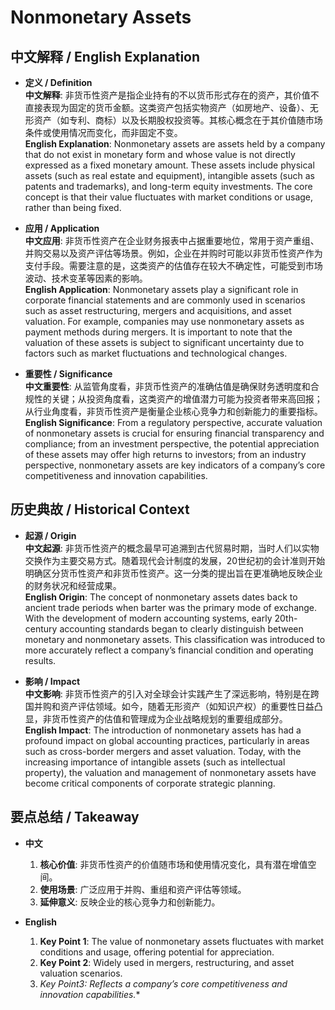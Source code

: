 # Nonmonetary Assets

## 中文解释 / English Explanation

* **定义 / Definition**  
  **中文解释**: 非货币性资产是指企业持有的不以货币形式存在的资产，其价值不直接表现为固定的货币金额。这类资产包括实物资产（如房地产、设备）、无形资产（如专利、商标）以及长期股权投资等。其核心概念在于其价值随市场条件或使用情况而变化，而非固定不变。  
  **English Explanation**: Nonmonetary assets are assets held by a company that do not exist in monetary form and whose value is not directly expressed as a fixed monetary amount. These assets include physical assets (such as real estate and equipment), intangible assets (such as patents and trademarks), and long-term equity investments. The core concept is that their value fluctuates with market conditions or usage, rather than being fixed.

* **应用 / Application**  
  **中文应用**: 非货币性资产在企业财务报表中占据重要地位，常用于资产重组、并购交易以及资产评估等场景。例如，企业在并购时可能以非货币性资产作为支付手段。需要注意的是，这类资产的估值存在较大不确定性，可能受到市场波动、技术变革等因素的影响。  
  **English Application**: Nonmonetary assets play a significant role in corporate financial statements and are commonly used in scenarios such as asset restructuring, mergers and acquisitions, and asset valuation. For example, companies may use nonmonetary assets as payment methods during mergers. It is important to note that the valuation of these assets is subject to significant uncertainty due to factors such as market fluctuations and technological changes.

* **重要性 / Significance**  
  **中文重要性**: 从监管角度看，非货币性资产的准确估值是确保财务透明度和合规性的关键；从投资角度看，这类资产的增值潜力可能为投资者带来高回报；从行业角度看，非货币性资产是衡量企业核心竞争力和创新能力的重要指标。  
  **English Significance**: From a regulatory perspective, accurate valuation of nonmonetary assets is crucial for ensuring financial transparency and compliance; from an investment perspective, the potential appreciation of these assets may offer high returns to investors; from an industry perspective, nonmonetary assets are key indicators of a company’s core competitiveness and innovation capabilities.

## 历史典故 / Historical Context

* **起源 / Origin**  
  **中文起源**: 非货币性资产的概念最早可追溯到古代贸易时期，当时人们以实物交换作为主要交易方式。随着现代会计制度的发展，20世纪初的会计准则开始明确区分货币性资产和非货币性资产。这一分类的提出旨在更准确地反映企业的财务状况和经营成果。  
  **English Origin**: The concept of nonmonetary assets dates back to ancient trade periods when barter was the primary mode of exchange. With the development of modern accounting systems, early 20th-century accounting standards began to clearly distinguish between monetary and nonmonetary assets. This classification was introduced to more accurately reflect a company’s financial condition and operating results.

* **影响 / Impact**  
  **中文影响**: 非货币性资产的引入对全球会计实践产生了深远影响，特别是在跨国并购和资产评估领域。如今，随着无形资产（如知识产权）的重要性日益凸显，非货币性资产的估值和管理成为企业战略规划的重要组成部分。  
  **English Impact**: The introduction of nonmonetary assets has had a profound impact on global accounting practices, particularly in areas such as cross-border mergers and asset valuation. Today, with the increasing importance of intangible assets (such as intellectual property), the valuation and management of nonmonetary assets have become critical components of corporate strategic planning.

## 要点总结 / Takeaway

* **中文**  
  1. **核心价值**: 非货币性资产的价值随市场和使用情况变化，具有潜在增值空间。  
  2. **使用场景**: 广泛应用于并购、重组和资产评估等领域。  
  3. **延伸意义**: 反映企业的核心竞争力和创新能力。

* **English**  
  1. **Key Point 1**: The value of nonmonetary assets fluctuates with market conditions and usage, offering potential for appreciation.  
  2. **Key Point 2**: Widely used in mergers, restructuring, and asset valuation scenarios.  
  3. *Key Point3: Reflects a company’s core competitiveness and innovation capabilities.**